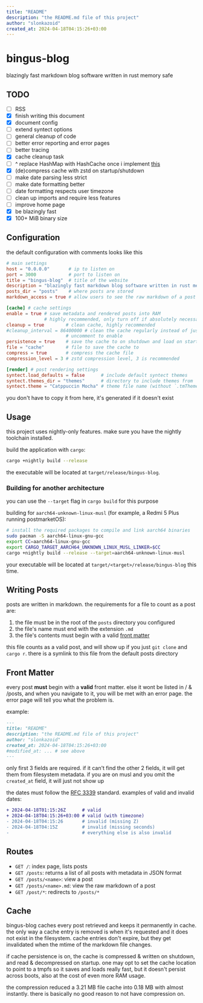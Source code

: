 ```yaml
---
title: "README"
description: "the README.md file of this project"
author: "slonkazoid"
created_at: 2024-04-18T04:15:26+03:00
---
```


# bingus-blog

blazingly fast markdown blog software written in rust memory safe

## TODO

- [ ] RSS
- [x] finish writing this document
- [x] document config
- [ ] extend syntect options
- [ ] general cleanup of code
- [ ] better error reporting and error pages
- [ ] better tracing
- [x] cache cleanup task
- [ ] ^ replace HashMap with HashCache once i implement [this](https://github.com/wvwwvwwv/scalable-concurrent-containers/issues/139)
- [x] (de)compress cache with zstd on startup/shutdown
- [ ] make date parsing less strict
- [ ] make date formatting better
- [ ] date formatting respects user timezone
- [ ] clean up imports and require less features
- [ ] improve home page
- [x] be blazingly fast
- [x] 100+ MiB binary size

## Configuration

the default configuration with comments looks like this

```toml
# main settings
host = "0.0.0.0"       # ip to listen on
port = 3000            # port to listen on
title = "bingus-blog"  # title of the website
description = "blazingly fast markdown blog software written in rust memory safe" # description of the website
posts_dir = "posts"    # where posts are stored
markdown_access = true # allow users to see the raw markdown of a post

[cache] # cache settings
enable = true # save metadata and rendered posts into RAM
              # highly recommended, only turn off if absolutely necessary
cleanup = true        # clean cache, highly recommended
#cleanup_interval = 86400000 # clean the cache regularly instead of just at startu
                      # uncomment to enable
persistence = true    # save the cache to on shutdown and load on startup
file = "cache"        # file to save the cache to
compress = true       # compress the cache file
compression_level = 3 # zstd compression level, 3 is recommended

[render] # post rendering settings
syntect.load_defaults = false      # include default syntect themes
syntect.themes_dir = "themes"      # directory to include themes from
syntect.theme = "Catppuccin Mocha" # theme file name (without `.tmTheme`)
```

you don't have to copy it from here, it's generated if it doesn't exist

## Usage

this project uses nightly-only features.
make sure you have the nightly toolchain installed.

build the application with `cargo`:

```sh
cargo +nightly build --release
```

the executable will be located at `target/release/bingus-blog`.

### Building for another architecture

you can use the `--target` flag in `cargo build` for this purpose

building for `aarch64-unknown-linux-musl` (for example, a Redmi 5 Plus running postmarketOS):

```sh
# install the required packages to compile and link aarch64 binaries
sudo pacman -S aarch64-linux-gnu-gcc
export CC=aarch64-linux-gnu-gcc
export CARGO_TARGET_AARCH64_UNKNOWN_LINUX_MUSL_LINKER=$CC
cargo +nightly build --release --target=aarch64-unknown-linux-musl
```

your executable will be located at `target/<target>/release/bingus-blog` this time.

## Writing Posts

posts are written in markdown. the requirements for a file to count as a post are:

1. the file must be in the root of the `posts` directory you configured
2. the file's name must end with the extension `.md`
3. the file's contents must begin with a valid [front matter](#front-matter)

this file counts as a valid post, and will show up if you just `git clone` and
`cargo r`. there is a symlink to this file from the default posts directory

## Front Matter

every post **must** begin with a **valid** front matter. else it wont be listed
in / & /posts, and when you navigate to it, you will be met with an error page.
the error page will tell you what the problem is.

example:

```md
---
title: "README"
description: "the README.md file of this project"
author: "slonkazoid"
created_at: 2024-04-18T04:15:26+03:00
#modified_at: ... # see above
---
```

only first 3 fields are required. if it can't find the other 2 fields, it will
get them from filesystem metadata. if you are on musl and you omit the
`created_at` field, it will just not show up

the dates must follow the [RFC 3339](https://datatracker.ietf.org/doc/html/rfc3339)
standard. examples of valid and invalid dates:

```diff
+ 2024-04-18T01:15:26Z      # valid
+ 2024-04-18T04:15:26+03:00 # valid (with timezone)
- 2024-04-18T04:15:26       # invalid (missing Z)
- 2024-04-18T04:15Z         # invalid (missing seconds)
-                           # everything else is also invalid
```

## Routes

- `GET /`: index page, lists posts
- `GET /posts`: returns a list of all posts with metadata in JSON format
- `GET /posts/<name>`: view a post
- `GET /posts/<name>.md`: view the raw markdown of a post
- `GET /post/*`: redirects to `/posts/*`

## Cache

bingus-blog caches every post retrieved and keeps it permanently in cache.
the only way a cache entry is removed is when it's requested and it does
not exist in the filesystem. cache entries don't expire, but they get
invalidated when the mtime of the markdown file changes.

if cache persistence is on, the cache is compressed & written on shutdown,
and read & decompressed on startup. one may opt to set the cache location
to point to a tmpfs so it saves and loads really fast, but it doesn't persist
across boots, also at the cost of even more RAM usage.

the compression reduced a 3.21 MB file cache into 0.18 MB with almost instantly.
there is basically no good reason to not have compression on.
